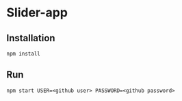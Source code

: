 # Slider-app

## Installation
```
npm install
```

## Run
```
npm start USER=<github user> PASSWORD=<github password>
```